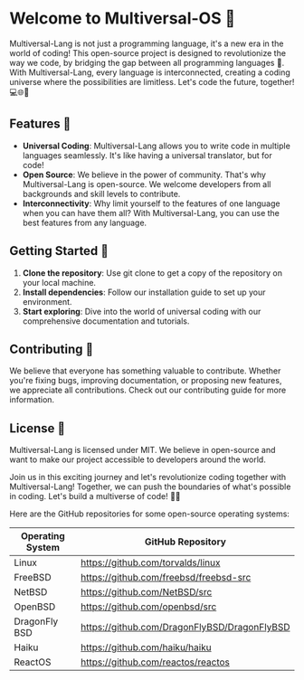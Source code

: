 # Welcome to Multiversal-OS 🚀

Multiversal-Lang is not just a programming language, it's a new era in the world of coding! This open-source project is designed to revolutionize the way we code, by bridging the gap between all programming languages 🌉. With Multiversal-Lang, every language is interconnected, creating a coding universe where the possibilities are limitless. Let's code the future, together! 💻🌐🎉

## Features 🌟
- **Universal Coding**: Multiversal-Lang allows you to write code in multiple languages seamlessly. It's like having a universal translator, but for code!
- **Open Source**: We believe in the power of community. That's why Multiversal-Lang is open-source. We welcome developers from all backgrounds and skill levels to contribute.
- **Interconnectivity**: Why limit yourself to the features of one language when you can have them all? With Multiversal-Lang, you can use the best features from any language.

## Getting Started 🏁
1. **Clone the repository**: Use git clone to get a copy of the repository on your local machine.
2. **Install dependencies**: Follow our installation guide to set up your environment.
3. **Start exploring**: Dive into the world of universal coding with our comprehensive documentation and tutorials.

## Contributing 🤝
We believe that everyone has something valuable to contribute. Whether you're fixing bugs, improving documentation, or proposing new features, we appreciate all contributions. Check out our contributing guide for more information.

## License 📄
Multiversal-Lang is licensed under MIT. We believe in open-source and want to make our project accessible to developers around the world.

Join us in this exciting journey and let's revolutionize coding together with Multiversal-Lang! Together, we can push the boundaries of what's possible in coding. Let's build a multiverse of code! 🎉🚀

Here are the GitHub repositories for some open-source operating systems:

| Operating System | GitHub Repository |
| --- | --- |
| Linux | https://github.com/torvalds/linux |
| FreeBSD | https://github.com/freebsd/freebsd-src |
| NetBSD | https://github.com/NetBSD/src |
| OpenBSD | https://github.com/openbsd/src |
| DragonFly BSD | https://github.com/DragonFlyBSD/DragonFlyBSD |
| Haiku | https://github.com/haiku/haiku |
| ReactOS | https://github.com/reactos/reactos |
